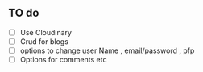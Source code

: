 ## TO do
- [ ] Use Cloudinary
- [ ] Crud for blogs
- [ ] options to change user Name , email/password , pfp
- [ ] Options for comments etc